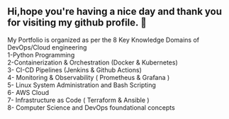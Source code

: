 ## Hi,hope you're having a nice day and thank you for visiting my github profile. 👋
My Portfolio is organized as per the 8 Key Knowledge Domains of DevOps/Cloud engineering  
1-Python Programming  
2-Containerization & Orchestration (Docker & Kubernetes)  
3- CI-CD Pipelines (Jenkins & Github Actions)  
4- Monitoring & Observability ( Prometheus & Grafana )  
5- Linux System Administration and Bash Scripting  
6- AWS Cloud  
7- Infrastructure as Code ( Terraform & Ansible )  
8- Computer Science and DevOps foundational concepts
